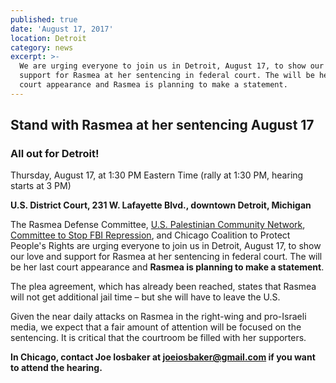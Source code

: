 ```yaml
---
published: true
date: 'August 17, 2017'
location: Detroit
category: news
excerpt: >-
  We are urging everyone to join us in Detroit, August 17, to show our love and
  support for Rasmea at her sentencing in federal court. The will be her last
  court appearance and Rasmea is planning to make a statement.
---
```

## Stand with Rasmea at her sentencing August 17

### **All out for Detroit!**
Thursday, August 17, at 1:30 PM Eastern Time
(rally at 1:30 PM, hearing starts at 3 PM)

**U.S. District Court, 231 W. Lafayette Blvd., downtown Detroit, Michigan**

The Rasmea Defense Committee, [U.S. Palestinian Community Network](http://uspcn.org/), [Committee to Stop FBI Repression](http://www.stopfbi.net/), and Chicago Coalition to Protect People's Rights are urging everyone to join us in Detroit, August 17, to show our love and support for Rasmea at her sentencing in federal court. The will be her last court appearance and **Rasmea is planning to make a statement**.
 
The plea agreement, which has already been reached, states that Rasmea will not get additional jail time – but she will have to leave the U.S.
 
Given the near daily attacks on Rasmea in the right-wing and pro-Israeli media, we expect that a fair amount of attention will be focused on the sentencing. It is critical that the courtroom be filled with her supporters.

**In Chicago, contact Joe Iosbaker at [joeiosbaker@gmail.com](mailto:joeiosbaker@gmail.com) if you want to attend the hearing.**

